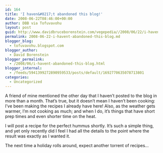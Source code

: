 ```yaml
---
id: 164
title: 'I haven&#8217;t abandoned this blog!'
date: 2008-06-22T08:46:00+00:00
author: DBB via Tofuvavohu
layout: post
guid: http://www.davidbruceborenstein.com/vegepedia//2008/06/22/i-havent-abandoned-this-blog/
permalink: 2008-06-22-i-havent-abandoned-this-blog.md
blogger_blog:
  - tofuvavohu.blogspot.com
blogger_author:
  - David Borenstein
blogger_permalink:
  - /2008/06/i-havent-abandoned-this-blog.html
blogger_internal:
  - /feeds/5941399272890959533/posts/default/1692770635078713801
categories:
  - Uncategorized
---
```

A friend of mine mentioned the other day that I haven&#8217;t posted to the blog in more than a month. That&#8217;s true, but it doesn&#8217;t mean I haven&#8217;t been cooking: I&#8217;ve been making the recipes I already have here! Also, as the weather gets warmer, I&#8217;m not cooking as much; and when I do, it&#8217;s things that have short prep times and even shorter time on the heat.

I will post a recipe for the perfect hummus shortly. It&#8217;s such a simple thing, and yet only recently did I feel I had all the details to the point where the result was exactly as I wanted it.

The next time a holiday rolls around, expect another torrent of recipes&#8230;